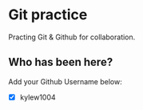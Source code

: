 # Git practice

Practing Git &amp; Github for collaboration.

## Who has been here?

Add your Github Username below:

- [x] kylew1004
